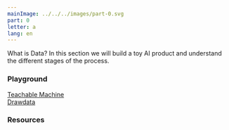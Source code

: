 ```yaml
---
mainImage: ../../../images/part-0.svg
part: 0
letter: a
lang: en
---
```


<div class="content">

What is Data? In this section we will build a toy AI product and understand the different stages of the process.

### Playground
[Teachable Machine](https://teachablemachine.withgoogle.com/)<br>
[Drawdata](https://calmcode.io/labs/drawdata.html)

### Resources

</div>

